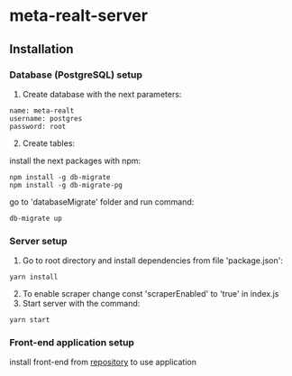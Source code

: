 # meta-realt-server
## Installation
### Database (PostgreSQL) setup
  1. Create database with the next parameters:
  ```
  name: meta-realt
  username: postgres
  password: root
  ```
  2. Create tables:

  install the next packages with npm:
  ```
  npm install -g db-migrate
  npm install -g db-migrate-pg
  ```
  go to 'databaseMigrate' folder and run command:
  ```
  db-migrate up
  ```

### Server setup
  1. Go to root directory and install dependencies from file 'package.json':
  ```
  yarn install
  ```
  2. To enable scraper change const 'scraperEnabled' to 'true' in index.js
  3. Start server with the command:
  ```
  yarn start
  ```
### Front-end application setup
install front-end from [repository](https://github.com/voronozavr/meta-realt) to use application
